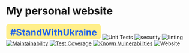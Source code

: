 # My personal website

[![Stand With Ukraine](https://raw.githubusercontent.com/vshymanskyy/StandWithUkraine/main/badges/StandWithUkraine.svg)](https://stand-with-ukraine.pp.ua)
![Unit Tests](https://github.com/fabasoad/business-card/workflows/Unit%20Tests/badge.svg)
![security](https://github.com/fabasoad/business-card/actions/workflows/security.yml/badge.svg)
![linting](https://github.com/fabasoad/business-card/actions/workflows/linting.yml/badge.svg)
[![Maintainability](https://api.codeclimate.com/v1/badges/cc78787f79dd0bb40163/maintainability)](https://codeclimate.com/github/fabasoad/business-card/maintainability)
[![Test Coverage](https://api.codeclimate.com/v1/badges/cc78787f79dd0bb40163/test_coverage)](https://codeclimate.com/github/fabasoad/business-card/test_coverage)
[![Known Vulnerabilities](https://snyk.io/test/github/fabasoad/business-card/badge.svg)](https://snyk.io/test/github/fabasoad/business-card)
![Website](https://img.shields.io/website?down_message=offline&up_message=online&url=https%3A%2F%2Ffabasoad.github.io%2Fbusiness-card%2F)
